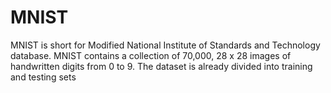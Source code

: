 # MNIST

MNIST is short for Modified National Institute of Standards and Technology database. MNIST contains a collection of 70,000, 28 x 28 images of handwritten digits from 0 to 9. The dataset is already divided into training and testing sets
